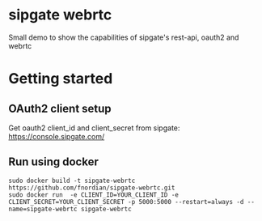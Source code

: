 sipgate webrtc
==============

Small demo to show the capabilities of sipgate's rest-api, oauth2 and webrtc

Getting started
===============

## OAuth2 client setup

Get oauth2 client_id and client_secret from sipgate: https://console.sipgate.com/

## Run using docker

    sudo docker build -t sipgate-webrtc https://github.com/fnordian/sipgate-webrtc.git
    sudo docker run  -e CLIENT_ID=YOUR_CLIENT_ID -e CLIENT_SECRET=YOUR_CLIENT_SECRET -p 5000:5000 --restart=always -d --name=sipgate-webrtc sipgate-webrtc

